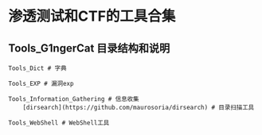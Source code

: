 # 渗透测试和CTF的工具合集
## Tools_G1ngerCat 目录结构和说明
```
Tools_Dict # 字典

Tools_EXP # 漏洞exp

Tools_Information_Gathering # 信息收集
    [dirsearch](https://github.com/maurosoria/dirsearch) # 目录扫描工具 

Tools_WebShell # WebShell工具
```
